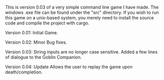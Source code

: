 This is version 0.03 of a very simple command line game I have made.
The windows .exe file can be found under the "src" directory.
If you wish to run this game on a unix-based system, you merely need to install the source code and compile the project with cargo.

Version 0.01:
Initial Game.

Version 0.02:
Minor Bug fixes.

Version 0.03:
String inputs are no longer case sensitive.
Added a few lines of dialogue to the Goblin Companion.

Version 0.04: 
Update Allows the user to replay the game upon death/completion.
